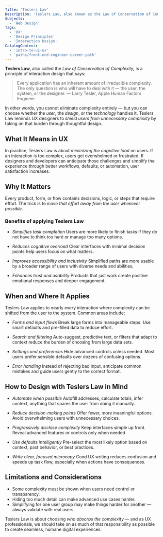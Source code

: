 ```yaml
---
Title: 'Teslers Law'
Description: 'Teslers Law, also known as the Law of Conservation of Complexity, states that every application has an inherent complexity that must be handled either by the system or the user.'
Subjects:
  - 'Web Design'
Tags:
  - 'UX'
  - 'Design Principles'
  - 'Interaction Design'
CatalogContent:
  - 'intro-to-ui-ux'
  - 'paths/front-end-engineer-career-path'
---
```


**Teslers Law**, also called the _Law of Conservation of Complexity_, is a principle of interaction design that says:

> Every application has an inherent amount of irreducible complexity. The only question is who will have to deal with it — the user, the system, or the designer. — Larry Tesler, Apple Human Factors Engineer

In other words, you cannot eliminate complexity entirely — but you can choose whether the _user_, the _design_, or the _technology_ handles it. Teslers Law reminds UX designers to _shield users from unnecessary complexity_ by taking on that burden through thoughtful design.

## What It Means in UX

In practice, Teslers Law is about _minimizing the cognitive load_ on users. If an interaction is too complex, users get overwhelmed or frustrated. If designers and developers can anticipate those challenges and simplify the experience through better workflows, defaults, or automation, user satisfaction increases.

## Why It Matters

Every product, form, or flow contains decisions, logic, or steps that require effort. The trick is to _move that effort away from the user whenever possible_.

### Benefits of applying Teslers Law

- _Simplifies task completion_
  Users are more likely to finish tasks if they do not have to think too hard or manage too many options.

- _Reduces cognitive overload_
  Clear interfaces with minimal decision points help users focus on what matters.

- _Improves accessibility and inclusivity_
  Simplified paths are more usable by a broader range of users with diverse needs and abilities.

- _Enhances trust and usability_
  Products that just work create positive emotional responses and deeper engagement.

## When and Where It Applies

Teslers Law applies to nearly every interaction where complexity can be shifted from the user to the system. Common areas include:

- _Forms and input flows_
  Break large forms into manageable steps. Use smart defaults and pre-filled data to reduce effort.

- _Search and filtering_
  Auto-suggest, predictive text, or filters that adapt to context reduce the burden of choosing from large data sets.

- _Settings and preferences_
  Hide advanced controls unless needed. Most users prefer sensible defaults over dozens of confusing options.

- _Error handling_
  Instead of rejecting bad input, anticipate common mistakes and guide users gently to the correct format.

## How to Design with Teslers Law in Mind

- _Automate when possible_
  Autofill addresses, calculate totals, infer context, anything that spares the user from doing it manually.

- _Reduce decision-making points_
  Offer fewer, more meaningful options. Avoid overwhelming users with unnecessary choices.

- _Progressively disclose complexity_
  Keep interfaces simple up front. Reveal advanced features or controls only when needed.

- _Use defaults intelligently_
  Pre-select the most likely option based on context, past behavior, or best practices.

- _Write clear, focused microcopy_
  Good UX writing reduces confusion and speeds up task flow, especially when actions have consequences.

## Limitations and Considerations

- Some complexity must be shown when users need control or transparency.
- Hiding too much detail can make advanced use cases harder.
- Simplifying for one user group may make things harder for another — always validate with real users.

Teslers Law is about choosing _who absorbs the complexity_ — and as UX professionals, we should take on as much of that responsibility as possible to create seamless, humane digital experiences.
